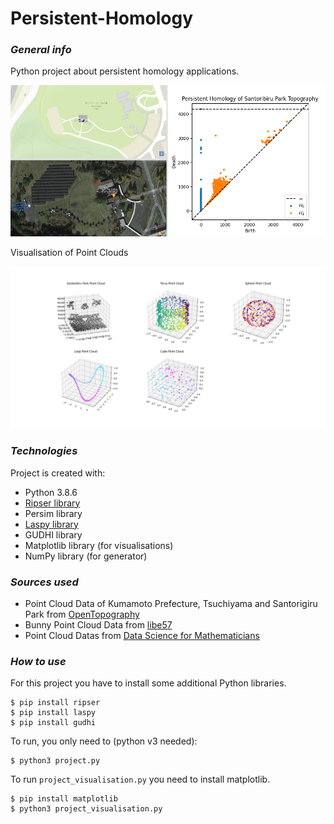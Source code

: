 # Persistent-Homology

### _**General info**_
Python project about persistent homology applications.

<img src="https://raw.githubusercontent.com/xrvth/Persistent-Homology/main/pictures/example.png" width="700"/>

Visualisation of Point Clouds

<img src="https://raw.githubusercontent.com/xrvth/Persistent-Homology/main/pictures/visualisation.png" width="700"/>
	
	
### _**Technologies**_
Project is created with:
* Python 3.8.6
* [Ripser library](https://github.com/Ripser/ripser)
* Persim library
* [Laspy library](https://pypi.org/project/laspy/)
* GUDHI library
* Matplotlib library (for visualisations)
* NumPy library (for generator)

### _**Sources used**_
* Point Cloud Data of Kumamoto Prefecture, Tsuchiyama and Santorigiru Park from [OpenTopography](https://opentopography.org/)
* Bunny Point Cloud Data from [libe57](http://www.libe57.org/data.html)
* Point Cloud Datas from [Data Science for Mathematicians](https://github.com/ds4m/topological-data-analysis/tree/master/persistent-homology/point_clouds)

### _**How to use**_
For this project you have to install some additional Python libraries.
```
$ pip install ripser
$ pip install laspy
$ pip install gudhi
```
To run, you only need to (python v3 needed):
```
$ python3 project.py
```
To run `project_visualisation.py` you need to install matplotlib.
```
$ pip install matplotlib
$ python3 project_visualisation.py
```

